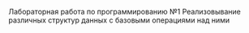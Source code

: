 Лабораторная работа по программированию №1
Реализовывание различных структур данных с базовыми операциями над ними
